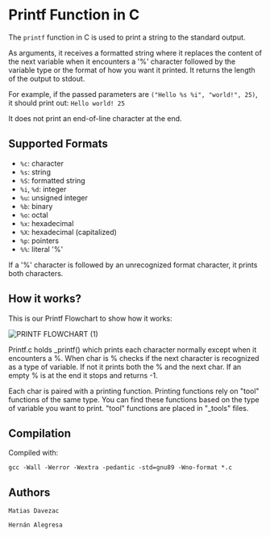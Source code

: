 # Printf Function in C

The `printf` function in C is used to print a string to the standard output.

As arguments, it receives a formatted string where it replaces the content of the next variable when it encounters a '%' character followed by the variable type or the format of how you want it printed. It returns the length of the output to stdout.

For example, if the passed parameters are `("Hello %s %i", "world!", 25)`, it should print out: `Hello world! 25`

It does not print an end-of-line character at the end.

## Supported Formats

- `%c`: character
- `%s`: string
- `%S`: formatted string
- `%i`, `%d`: integer
- `%u`: unsigned integer
- `%b`: binary
- `%o`: octal
- `%x`: hexadecimal
- `%X`: hexadecimal (capitalized)
- `%p`: pointers
- `%%`: literal '%'

If a '%' character is followed by an unrecognized format character, it prints both characters.

## How it works?

This is our Printf Flowchart to show how it works:

![PRINTF FLOWCHART (1)](https://github.com/ILoveChairs/holbertonschool-printf/assets/135678248/17093fc0-2c4d-4e39-a194-a9308160d28c)

Printf.c holds \_printf() which prints each character normally
except when it encounters a %. When char is % checks if the next character is
recognized as a type of variable. If not it prints both the % and the next char.
If an empty % is at the end it stops and returns -1.

Each char is paired with a printing function. Printing functions rely on
"tool" functions of the same type. You can find these functions based on the
type of variable you want to print. "tool" functions are placed in "\_tools" files.

## Compilation

Compiled with:

`gcc -Wall -Werror -Wextra -pedantic -std=gnu89 -Wno-format *.c`

## Authors

`Matias Davezac`

`Hernán Alegresa`
